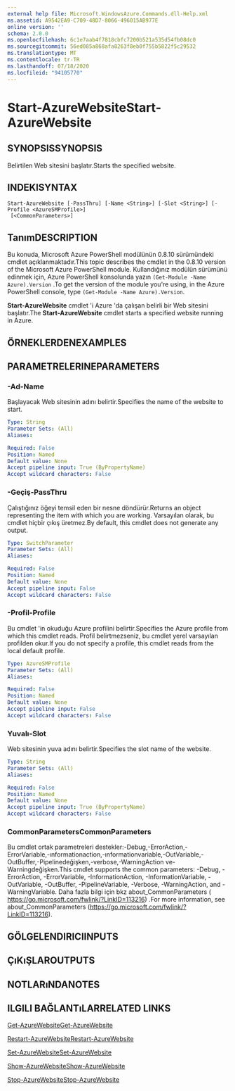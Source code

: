 ```yaml
---
external help file: Microsoft.WindowsAzure.Commands.dll-Help.xml
ms.assetid: A9542EA9-C709-48D7-8066-496015AB977E
online version: ''
schema: 2.0.0
ms.openlocfilehash: 6c1e7aab4f7818cbfc7200b521a535d54fb08dc0
ms.sourcegitcommit: 56ed085a868afa8263f8eb0f755b5822f5c29532
ms.translationtype: MT
ms.contentlocale: tr-TR
ms.lasthandoff: 07/18/2020
ms.locfileid: "94105770"
---
```

# <span data-ttu-id="a946d-101">Start-AzureWebsite</span><span class="sxs-lookup"><span data-stu-id="a946d-101">Start-AzureWebsite</span></span>

## <span data-ttu-id="a946d-102">SYNOPSIS</span><span class="sxs-lookup"><span data-stu-id="a946d-102">SYNOPSIS</span></span>
<span data-ttu-id="a946d-103">Belirtilen Web sitesini başlatır.</span><span class="sxs-lookup"><span data-stu-id="a946d-103">Starts the specified website.</span></span>

## <span data-ttu-id="a946d-104">INDEKI</span><span class="sxs-lookup"><span data-stu-id="a946d-104">SYNTAX</span></span>

```
Start-AzureWebsite [-PassThru] [-Name <String>] [-Slot <String>] [-Profile <AzureSMProfile>]
 [<CommonParameters>]
```

## <span data-ttu-id="a946d-105">Tanım</span><span class="sxs-lookup"><span data-stu-id="a946d-105">DESCRIPTION</span></span>
<span data-ttu-id="a946d-106">Bu konuda, Microsoft Azure PowerShell modülünün 0.8.10 sürümündeki cmdlet açıklanmaktadır.</span><span class="sxs-lookup"><span data-stu-id="a946d-106">This topic describes the cmdlet in the 0.8.10 version of the Microsoft Azure PowerShell module.</span></span>
<span data-ttu-id="a946d-107">Kullandığınız modülün sürümünü edinmek için, Azure PowerShell konsolunda yazın `(Get-Module -Name Azure).Version` .</span><span class="sxs-lookup"><span data-stu-id="a946d-107">To get the version of the module you're using, in the Azure PowerShell console, type `(Get-Module -Name Azure).Version`.</span></span>

<span data-ttu-id="a946d-108">**Start-AzureWebsite** cmdlet 'i Azure 'da çalışan belirli bir Web sitesini başlatır.</span><span class="sxs-lookup"><span data-stu-id="a946d-108">The **Start-AzureWebsite** cmdlet starts a specified website running in Azure.</span></span>

## <span data-ttu-id="a946d-109">ÖRNEKLERDEN</span><span class="sxs-lookup"><span data-stu-id="a946d-109">EXAMPLES</span></span>

## <span data-ttu-id="a946d-110">PARAMETRELERINE</span><span class="sxs-lookup"><span data-stu-id="a946d-110">PARAMETERS</span></span>

### <span data-ttu-id="a946d-111">-Ad</span><span class="sxs-lookup"><span data-stu-id="a946d-111">-Name</span></span>
<span data-ttu-id="a946d-112">Başlayacak Web sitesinin adını belirtir.</span><span class="sxs-lookup"><span data-stu-id="a946d-112">Specifies the name of the website to start.</span></span>

```yaml
Type: String
Parameter Sets: (All)
Aliases: 

Required: False
Position: Named
Default value: None
Accept pipeline input: True (ByPropertyName)
Accept wildcard characters: False
```

### <span data-ttu-id="a946d-113">-Geçiş</span><span class="sxs-lookup"><span data-stu-id="a946d-113">-PassThru</span></span>
<span data-ttu-id="a946d-114">Çalıştığınız öğeyi temsil eden bir nesne döndürür.</span><span class="sxs-lookup"><span data-stu-id="a946d-114">Returns an object representing the item with which you are working.</span></span>
<span data-ttu-id="a946d-115">Varsayılan olarak, bu cmdlet hiçbir çıkış üretmez.</span><span class="sxs-lookup"><span data-stu-id="a946d-115">By default, this cmdlet does not generate any output.</span></span>

```yaml
Type: SwitchParameter
Parameter Sets: (All)
Aliases: 

Required: False
Position: Named
Default value: None
Accept pipeline input: False
Accept wildcard characters: False
```

### <span data-ttu-id="a946d-116">-Profil</span><span class="sxs-lookup"><span data-stu-id="a946d-116">-Profile</span></span>
<span data-ttu-id="a946d-117">Bu cmdlet 'in okuduğu Azure profilini belirtir.</span><span class="sxs-lookup"><span data-stu-id="a946d-117">Specifies the Azure profile from which this cmdlet reads.</span></span>
<span data-ttu-id="a946d-118">Profil belirtmezseniz, bu cmdlet yerel varsayılan profilden okur.</span><span class="sxs-lookup"><span data-stu-id="a946d-118">If you do not specify a profile, this cmdlet reads from the local default profile.</span></span>

```yaml
Type: AzureSMProfile
Parameter Sets: (All)
Aliases: 

Required: False
Position: Named
Default value: None
Accept pipeline input: False
Accept wildcard characters: False
```

### <span data-ttu-id="a946d-119">Yuvalı</span><span class="sxs-lookup"><span data-stu-id="a946d-119">-Slot</span></span>
<span data-ttu-id="a946d-120">Web sitesinin yuva adını belirtir.</span><span class="sxs-lookup"><span data-stu-id="a946d-120">Specifies the slot name of the website.</span></span>

```yaml
Type: String
Parameter Sets: (All)
Aliases: 

Required: False
Position: Named
Default value: None
Accept pipeline input: True (ByPropertyName)
Accept wildcard characters: False
```

### <span data-ttu-id="a946d-121">CommonParameters</span><span class="sxs-lookup"><span data-stu-id="a946d-121">CommonParameters</span></span>
<span data-ttu-id="a946d-122">Bu cmdlet ortak parametreleri destekler:-Debug,-ErrorAction,-ErrorVariable,-ınformationaction,-ınformationvariable,-OutVariable,-OutBuffer,-Pipelinedeğişken,-verbose,-WarningAction ve-Warningdeğişken.</span><span class="sxs-lookup"><span data-stu-id="a946d-122">This cmdlet supports the common parameters: -Debug, -ErrorAction, -ErrorVariable, -InformationAction, -InformationVariable, -OutVariable, -OutBuffer, -PipelineVariable, -Verbose, -WarningAction, and -WarningVariable.</span></span> <span data-ttu-id="a946d-123">Daha fazla bilgi için bkz about_CommonParameters ( https://go.microsoft.com/fwlink/?LinkID=113216) .</span><span class="sxs-lookup"><span data-stu-id="a946d-123">For more information, see about_CommonParameters (https://go.microsoft.com/fwlink/?LinkID=113216).</span></span>

## <span data-ttu-id="a946d-124">GÖLGELENDIRICI</span><span class="sxs-lookup"><span data-stu-id="a946d-124">INPUTS</span></span>

## <span data-ttu-id="a946d-125">ÇıKıŞLAR</span><span class="sxs-lookup"><span data-stu-id="a946d-125">OUTPUTS</span></span>

## <span data-ttu-id="a946d-126">NOTLARıNDA</span><span class="sxs-lookup"><span data-stu-id="a946d-126">NOTES</span></span>

## <span data-ttu-id="a946d-127">ILGILI BAĞLANTıLAR</span><span class="sxs-lookup"><span data-stu-id="a946d-127">RELATED LINKS</span></span>

[<span data-ttu-id="a946d-128">Get-AzureWebsite</span><span class="sxs-lookup"><span data-stu-id="a946d-128">Get-AzureWebsite</span></span>](./Get-AzureWebsite.md)

[<span data-ttu-id="a946d-129">Restart-AzureWebsite</span><span class="sxs-lookup"><span data-stu-id="a946d-129">Restart-AzureWebsite</span></span>](./Restart-AzureWebsite.md)

[<span data-ttu-id="a946d-130">Set-AzureWebsite</span><span class="sxs-lookup"><span data-stu-id="a946d-130">Set-AzureWebsite</span></span>](./Set-AzureWebsite.md)

[<span data-ttu-id="a946d-131">Show-AzureWebsite</span><span class="sxs-lookup"><span data-stu-id="a946d-131">Show-AzureWebsite</span></span>](./Show-AzureWebsite.md)

[<span data-ttu-id="a946d-132">Stop-AzureWebsite</span><span class="sxs-lookup"><span data-stu-id="a946d-132">Stop-AzureWebsite</span></span>](./Stop-AzureWebsite.md)


